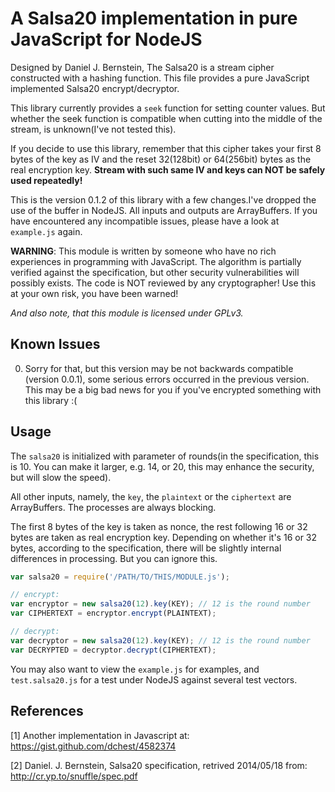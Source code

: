A Salsa20 implementation in pure JavaScript for NodeJS
======================================================

Designed by Daniel J. Bernstein, The Salsa20 is a stream cipher constructed
with a hashing function. This file provides a pure JavaScript implemented
Salsa20 encrypt/decryptor.

This library currently provides a `seek` function for setting counter values.
But whether the seek function is compatible when cutting into the middle of
the stream, is unknown(I've not tested this).

If you decide to use this library, remember that this cipher takes your first
8 bytes of the key as IV and the reset 32(128bit) or 64(256bit) bytes as the
real encryption key. **Stream with such same IV and keys can NOT be safely used
repeatedly!**

This is the version 0.1.2 of this library with a few changes.I've dropped the
use of the buffer in NodeJS. All inputs and outputs are ArrayBuffers. If you
have encountered any incompatible issues, please have a look at `example.js`
again.

**WARNING**: This module is written by someone who have no rich experiences in
programming with JavaScript. The algorithm is partially verified against the
specification, but other security vulnerabilities will possibly exists. The
code is NOT reviewed by any cryptographer! Use this at your own risk, you have
been warned!

_And also note, that this module is licensed under GPLv3._

Known Issues
------------
0. Sorry for that, but this version may be not backwards compatible
   (version 0.0.1), some serious errors occurred in the previous version.
   This may be a big bad news for you if you've encrypted something with this
   library :(

Usage
-----
The `salsa20` is initialized with parameter of rounds(in the specification,
this is 10. You can make it larger, e.g. 14, or 20, this may enhance the
security, but will slow the speed).

All other inputs, namely, the `key`, the `plaintext` or the `ciphertext`
are ArrayBuffers. The processes are always blocking.

The first 8 bytes of the key is taken as nonce, the rest following 16 or 32
bytes are taken as real encryption key. Depending on whether it's 16 or
32 bytes, according to the specification, there will be slightly internal
differences in processing. But you can ignore this.

```javascript
var salsa20 = require('/PATH/TO/THIS/MODULE.js');

// encrypt:
var encryptor = new salsa20(12).key(KEY); // 12 is the round number
var CIPHERTEXT = encryptor.encrypt(PLAINTEXT);

// decrypt:
var decryptor = new salsa20(12).key(KEY); // 12 is the round number
var DECRYPTED = decryptor.decrypt(CIPHERTEXT);
```

You may also want to view the `example.js` for examples, and `test.salsa20.js`
for a test under NodeJS against several test vectors.


References
----------
[1] Another implementation in Javascript at:
     https://gist.github.com/dchest/4582374

[2] Daniel. J. Bernstein, Salsa20 specification, retrived 2014/05/18 from:
     http://cr.yp.to/snuffle/spec.pdf
